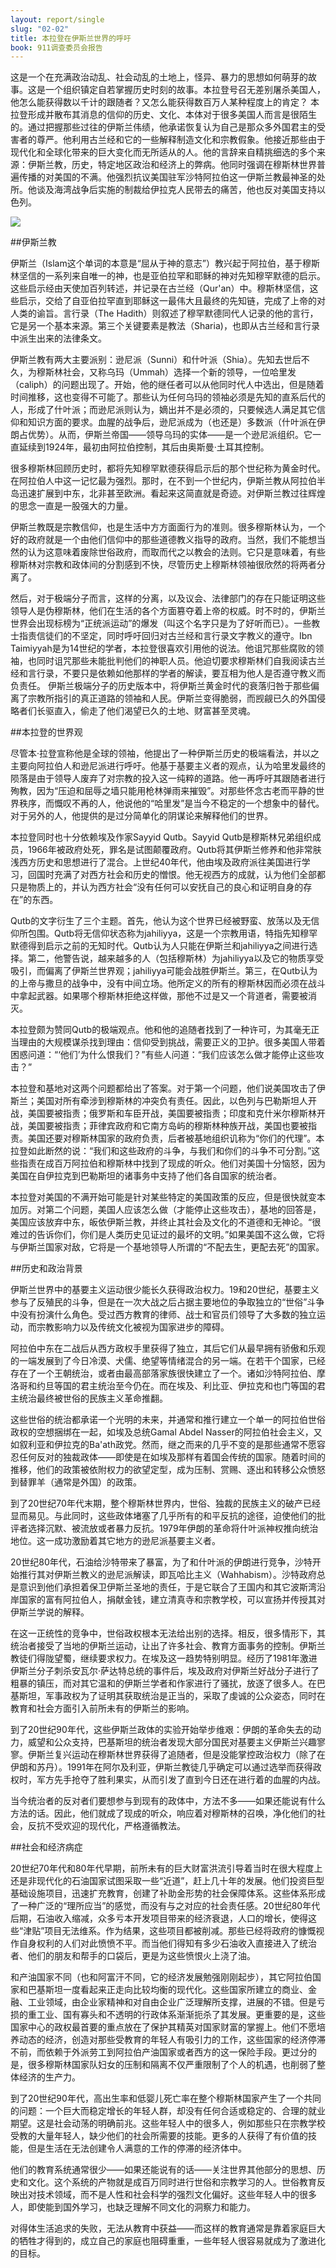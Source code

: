 ```yaml
---
layout: report/single
slug: "02-02"
title: 本拉登在伊斯兰世界的呼吁
book: 911调查委员会报告
---
```


这是一个在充满政治动乱、社会动乱的土地上，怪异、暴力的思想如何萌芽的故事。这是一个组织镇定自若掌握历史时刻的故事。本拉登号召无差别屠杀美国人，他怎么能获得数以千计的跟随者？又怎么能获得数百万人某种程度上的肯定？ 本拉登形成并散布其消息的信仰的历史、文化、本体对于很多美国人而言是很陌生的。通过把握那些过往的伊斯兰伟绩，他承诺恢复认为自己是那众多外国君主的受害者的尊严。他利用古兰经和它的一些解释制造文化和宗教假象。他接近那些由于现代化和全球化带来的巨大变化而无所适从的人。他的言辞来自精挑细选的多个来源：伊斯兰教，历史，特定地区政治和经济上的弊病。他同时强调在穆斯林世界普遍传播的对美国的不满。他强烈抗议美国驻军沙特阿拉伯这一伊斯兰教最神圣的处所。他谈及海湾战争后实施的制裁给伊拉克人民带去的痛苦，他也反对美国支持以色列。

![](/images/911/066.jpg)

##伊斯兰教

伊斯兰（Islam这个单词的本意是“屈从于神的意志”）教兴起于阿拉伯，基于穆斯林坚信的一系列来自唯一的神，也是亚伯拉罕和耶稣的神对先知穆罕默德的启示。这些启示经由天使加百列转述，并记录在古兰经（Qur'an）中。穆斯林坚信，这些启示，交给了自亚伯拉罕直到耶稣这一最伟大且最终的先知链，完成了上帝的对人类的谕旨。言行录（The Hadith）则叙述了穆罕默德同代人记录的他的言行，它是另一个基本来源。第三个关键要素是教法（Sharia)，也即从古兰经和言行录中派生出来的法律条文。

伊斯兰教有两大主要派别：逊尼派（Sunni）和什叶派（Shia）。先知去世后不久，为穆斯林社会，又称乌玛（Ummah）选择一个新的领导，一位哈里发（caliph）的问题出现了。开始，他的继任者可以从他同时代人中选出，但是随着时间推移，这也变得不可能了。那些认为任何乌玛的领袖必须是先知的直系后代的人，形成了什叶派；而逊尼派则认为，嫡出并不是必须的，只要候选人满足其它信仰和知识方面的要求。血腥的战争后，逊尼派成为（也还是）多数派（什叶派在伊朗占优势）。从而，伊斯兰帝国——领导乌玛的实体——是一个逊尼派组织。它一直延续到1924年，最初由阿拉伯控制，其后由奥斯曼·土耳其控制。

很多穆斯林回顾历史时，都将先知穆罕默德获得启示后的那个世纪称为黄金时代。在阿拉伯人中这一记忆最为强烈。那时，在不到一个世纪内，伊斯兰教从阿拉伯半岛迅速扩展到中东，北非甚至欧洲。看起来这简直就是奇迹。对伊斯兰教过往辉煌的思念一直是一股强大的力量。

伊斯兰教既是宗教信仰，也是生活中方方面面行为的准则。很多穆斯林认为，一个好的政府就是一个由他们信仰中的那些道德教义指导的政府。当然，我们不能想当然的认为这意味着废除世俗政府，而取而代之以教会的法则。它只是意味着，有些穆斯林对宗教和政体间的分割感到不快，尽管历史上穆斯林领袖很欣然的将两者分离了。

然后，对于极端分子而言，这样的分离，以及议会、法律部门的存在只能证明这些领导人是伪穆斯林，他们在生活的各个方面篡夺着上帝的权威。时不时的，伊斯兰世界会出现标榜为“正统派运动”的爆发（叫这个名字只是为了好听而已）。一些教士指责信徒们的不坚定，同时呼吁回归对古兰经和言行录文字教义的遵守。Ibn Taimiyyah是为14世纪的学者，本拉登很喜欢引用他的说法。他诅咒那些腐败的领袖，也同时诅咒那些未能批判他们的神职人员。他迫切要求穆斯林们自我阅读古兰经和言行录，不要只是依赖如他那样的学者的解读，要互相为他人是否遵守教义而负责任。 伊斯兰极端分子的历史版本中，将伊斯兰黄金时代的衰落归咎于那些偏离了宗教所指引的真正道路的领袖和人民。伊斯兰变得脆弱，而觊觎已久的外国侵略者们长驱直入，偷走了他们渴望已久的土地、财富甚至灵魂。

##本拉登的世界观

尽管本·拉登宣称他是全球的领袖，他提出了一种伊斯兰历史的极端看法，并以之主要向阿拉伯人和逊尼派进行呼吁。他基于基要主义者的观点，认为哈里发最终的陨落是由于领导人废弃了对宗教的投入这一纯粹的道路。他一再呼吁其跟随者进行殉教，因为“压迫和屈辱之墙只能用枪林弹雨来摧毁”。对那些怀念古老而平静的世界秩序，而慨叹不再的人，他说他的“哈里发”是当今不稳定的一个想象中的替代。对于另外的人，他提供的是过分简单化的阴谋论来解释他们的世界。

本拉登同时也十分依赖埃及作家Sayyid Qutb。Sayyid Qutb是穆斯林兄弟组织成员，1966年被政府处死，罪名是试图颠覆政府。Qutb将其伊斯兰修养和他非常肤浅西方历史和思想进行了混合。上世纪40年代，他由埃及政府派往美国进行学习，回国时充满了对西方社会和历史的憎恨。他无视西方的成就，认为他们全部都只是物质上的，并认为西方社会“没有任何可以安抚自己的良心和证明自身的存在”的东西。

Qutb的文字衍生了三个主题。首先，他认为这个世界已经被野蛮、放荡以及无信仰所包围。Qutb将无信仰状态称为jahiliyya，这是一个宗教用语，特指先知穆罕默德得到启示之前的无知时代。Qutb认为人只能在伊斯兰和jahiliyya之间进行选择。第二，他警告说，越来越多的人（包括穆斯林）为jahiliyya以及它的物质享受吸引，而偏离了伊斯兰世界观；jahiliyya可能会战胜伊斯兰。第三，在Qutb认为的上帝与撒旦的战争中，没有中间立场。他所定义的所有的穆斯林因而必须在战斗中拿起武器。如果哪个穆斯林拒绝这样做，那他不过是又一个背道者，需要被消灭。

本拉登颇为赞同Qutb的极端观点。他和他的追随者找到了一种许可，为其毫无正当理由的大规模谋杀找到理由：信仰受到挑战，需要正义的卫护。很多美国人带着困惑问道：“‘他们’为什么恨我们？”有些人问道：“我们应该怎么做才能停止这些攻击？”

本拉登和基地对这两个问题都给出了答案。对于第一个问题，他们说美国攻击了伊斯兰；美国对所有牵涉到穆斯林的冲突负有责任。因此，以色列与巴勒斯坦人开战，美国要被指责；俄罗斯和车臣开战，美国要被指责；印度和克什米尔穆斯林开战，美国要被指责；菲律宾政府和它南方岛屿的穆斯林种族开战，美国也要被指责。美国还要对穆斯林国家的政府负责，后者被基地组织讥称为“你们的代理”。本拉登如此断然的说：“我们和这些政府的斗争，与我们和你们的斗争不可分割。”这些指责在成百万阿拉伯和穆斯林中找到了现成的听众。他们对美国十分恼怒，因为美国在自伊拉克到巴勒斯坦的诸事务中支持了他们各自国家的统治者。

本拉登对美国的不满开始可能是针对某些特定的美国政策的反应，但是很快就变本加厉。对第二个问题，美国人应该怎么做（才能停止这些攻击），基地的回答是，美国应该放弃中东，皈依伊斯兰教，并终止其社会及文化的不道德和无神论。“很难过的告诉你们，你们是人类历史见证过的最坏的文明。”如果美国不这么做，它将与伊斯兰国家对敌，它将是一个基地领导人所谓的“不配去生，更配去死”的国家。

##历史和政治背景

伊斯兰世界中的基要主义运动很少能长久获得政治权力。19和20世纪，基要主义参与了反殖民的斗争，但是在一次大战之后占据主要地位的争取独立的“世俗”斗争中没有扮演什么角色。受过西方教育的律师、战士和官员们领导了大多数的独立运动，而宗教影响力以及传统文化被视为国家进步的障碍。

阿拉伯中东在二战后从西方政权手里获得了独立，其后它们从最早拥有骄傲和乐观的一端发展到了今日冷漠、犬儒、绝望等情绪混合的另一端。在若干个国家，已经存在了一个王朝统治，或者由最高部落家族很快建立了一个。诸如沙特阿拉伯、摩洛哥和约旦等国的君主统治至今仍在。而在埃及、利比亚、伊拉克和也门等国的君主统治最终被世俗的民族主义革命推翻。

这些世俗的统治都承诺一个光明的未来，并通常和推行建立一个单一的阿拉伯世俗政权的空想捆绑在一起，如埃及总统Gamal Abdel Nasser的阿拉伯社会主义，又如叙利亚和伊拉克的Ba'ath政党。然而，继之而来的几乎不变的是那些通常不愿容忍任何反对的独裁政体——即使是在如埃及那样有着国会传统的国家。随着时间的推移，他们的政策被依附权力的欲望定型，成为压制、赏赐、逐出和转移公众愤怒到替罪羊（通常是外国）的政策。

到了20世纪70年代末期，整个穆斯林世界内，世俗、独裁的民族主义的破产已经显而易见。与此同时，这些政体堵塞了几乎所有的和平反抗的途径，迫使他们的批评者选择沉默、被流放或者暴力反抗。1979年伊朗的革命将什叶派神权推向统治地位。这一成功激励着其它地方的逊尼派基要主义者。

20世纪80年代，石油给沙特带来了暴富，为了和什叶派的伊朗进行竞争，沙特开始推行其对伊斯兰教义的逊尼派解读，即瓦哈比主义（Wahhabism）。沙特政府总是意识到他们承担着保卫伊斯兰圣地的责任，于是它联合了王国内和其它波斯湾沿岸国家的富有阿拉伯人，捐献金钱，建立清真寺和宗教学校，可以宣扬并传授其对伊斯兰学说的解释。

在这一正统性的竞争中，世俗政权根本无法给出别的选择。相反，很多情形下，其统治者接受了当地的伊斯兰运动，让出了许多社会、教育方面事务的控制。伊斯兰教徒们得陇望蜀，继续要求权力。在埃及这一趋势特别明显。经历了1981年激进伊斯兰分子刺杀安瓦尔·萨达特总统的事件后，埃及政府对伊斯兰好战分子进行了粗暴的镇压，而对其它温和的伊斯兰学者和作家进行了骚扰，放逐了很多人。在巴基斯坦，军事政权为了证明其获取统治是正当的，采取了虔诚的公众姿态，同时在教育和社会方面引入前所未有的伊斯兰的影响。

到了20世纪90年代，这些伊斯兰政体的实验开始举步维艰：伊朗的革命失去的动力，威望和公众支持，巴基斯坦的统治者发现大部分国民对基要主义伊斯兰兴趣寥寥。伊斯兰复兴运动在穆斯林世界获得了追随者，但是没能掌控政治权力（除了在伊朗和苏丹）。1991年在阿尔及利亚，伊斯兰教徒几乎确定可以通过选举而获得政权时，军方先手抢夺了胜利果实，从而引发了直到今日还在进行着的血腥的内战。

当今统治者的反对者们要想参与到现有的政体中，方法不多——如果还能说有什么方法的话。因此，他们就成了现成的听众，响应着对穆斯林的召唤，净化他们的社会，反抗不受欢迎的现代化，严格遵循教法。

##社会和经济病症

20世纪70年代和80年代早期，前所未有的巨大财富洪流引导着当时在很大程度上还是非现代化的石油国家试图采取一些“近道”，赶上几十年的发展。他们投资巨型基础设施项目，迅速扩充教育，创建了补助金形势的社会保障体系。这些体系形成了一种广泛的“理所应当”的感觉，而没有与之对应的社会责任感。20世纪80年代后期，石油收入缩减，众多亏本开发项目带来的经济衰退，人口的增长，使得这些“津贴”项目无法维系。作为结果，这些项目都被削减。那些已经将政府的慷慨视作自身权利的人们对此愤愤不平。而当他们得知有多少石油收入直接进入了统治者、他们的朋友和帮手的口袋后，更是为这些愤恨火上浇了油。

和产油国家不同（也和阿富汗不同，它的经济发展勉强刚刚起步），其它阿拉伯国家和巴基斯坦一度看起来正走向比较均衡的现代化。这些国家所建立的商业、金融、工业领域，由企业家精神和对自由企业广泛理解所支撑，进展的不错。但是亏损的重工业、国有寡头和不透明的行政体系渐渐扼杀了其发展。更重要的是，这些国家中心的政权最首要的重点放在了保护其精英对国家财富的掌握上。他们不愿培养动态的经济，创造对那些受教育的年轻人有吸引力的工作，这些国家的经济停滞不前，而依赖于外派劳工到阿拉伯产油国家或者西方的这一保险手段。更过分的是，很多穆斯林国家队妇女的压制和隔离不仅严重限制了个人的机遇，也削弱了整体经济的生产力。

到了20世纪90年代，高出生率和低婴儿死亡率在整个穆斯林国家产生了一个共同的问题：一个巨大而稳定增长的年轻人群，却没有任何合适或稳定的、合理的就业期望。这是社会动荡的明确前兆。这些年轻人中的很多人，例如那些只在宗教学校受教的大量年轻人，缺少他们的社会所需要的技能。更多的人获得了有价值的技能，但是生活在无法创建令人满意的工作的停滞的经济体中。

他们的教育系统通常很少——如果还能说有的话——关注世界其他部分的思想、历史和文化。这个系统的产物就是成百万同时进行世俗和宗教学习的人。世俗教育反映出对技术领域，而不是人性和社会科学的强烈文化偏好。这些年轻人中的很多人，即使能到国外学习，也缺乏理解不同文化的洞察力和能力。

对得体生活追求的失败，无法从教育中获益——而这样的教育通常是靠着家庭巨大的牺牲才得到的，成立自己的家庭也阻碍重重，一些年轻人很容易就成为了激进化的目标。
